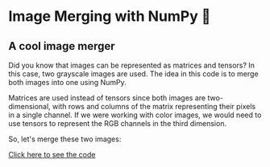 # Image Merging with NumPy 🐍
## A cool image merger

Did you know that images can be represented as matrices and tensors? In this case, two grayscale images are used. The idea in this code is to merge both images into one using NumPy.

Matrices are used instead of tensors since both images are two-dimensional, with rows and columns of the matrix representing their pixels in a single channel. If we were working with color images, we would need to use tensors to represent the RGB channels in the third dimension.

So, let's merge these two images:


[Click here to see the code](https://github.com/PatZermo/python/blob/main/Image%20merging%20with%20NumPy/imagemerging.py)
